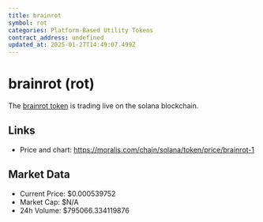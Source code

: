 ```yaml
---
title: brainrot
symbol: rot
categories: Platform-Based Utility Tokens
contract_address: undefined
updated_at: 2025-01-27T14:49:07.499Z
---
```


# brainrot (rot)
The [brainrot token](https://moralis.com/chain/solana/token/price/brainrot-1) is trading live on the solana blockchain.

## Links
- Price and chart: https://moralis.com/chain/solana/token/price/brainrot-1

## Market Data
- Current Price: $0.000539752
- Market Cap: $N/A
- 24h Volume: $795066.334119876
